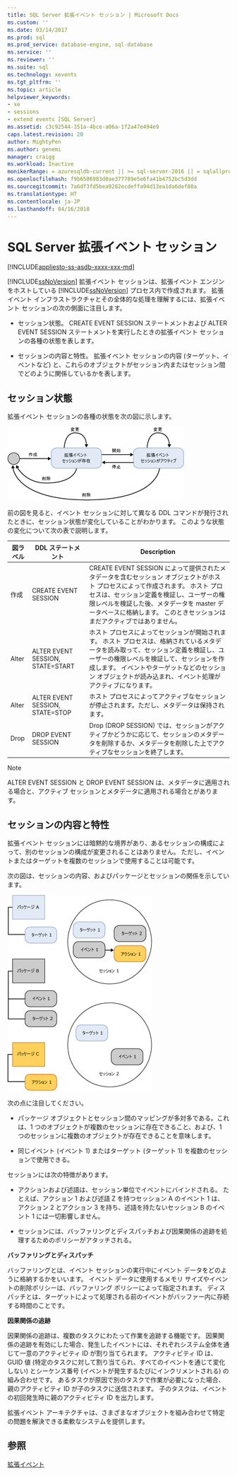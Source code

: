 ```yaml
---
title: SQL Server 拡張イベント セッション | Microsoft Docs
ms.custom: ''
ms.date: 03/14/2017
ms.prod: sql
ms.prod_service: database-engine, sql-database
ms.service: ''
ms.reviewer: ''
ms.suite: sql
ms.technology: xevents
ms.tgt_pltfrm: ''
ms.topic: article
helpviewer_keywords:
- xe
- sessions
- extend events [SQL Server]
ms.assetid: c3c92544-351a-4bce-a06a-1f2a47e494e9
caps.latest.revision: 20
author: MightyPen
ms.author: genemi
manager: craigg
ms.workload: Inactive
monikerRange: = azuresqldb-current || >= sql-server-2016 || = sqlallproducts-allversions
ms.openlocfilehash: f9b6506983d0ae377789e5e6fa41b4752bc5d3dd
ms.sourcegitcommit: 7a6df3fd5bea9282ecdeffa94d13ea1da6def80a
ms.translationtype: HT
ms.contentlocale: ja-JP
ms.lasthandoff: 04/16/2018
---
```

# <a name="sql-server-extended-events-sessions"></a>SQL Server 拡張イベント セッション
[!INCLUDE[appliesto-ss-asdb-xxxx-xxx-md](../../includes/appliesto-ss-asdb-xxxx-xxx-md.md)]

  [!INCLUDE[ssNoVersion](../../includes/ssnoversion-md.md)] 拡張イベント セッションは、拡張イベント エンジンをホストしている [!INCLUDE[ssNoVersion](../../includes/ssnoversion-md.md)] プロセス内で作成されます。 拡張イベント インフラストラクチャとその全体的な処理を理解するには、拡張イベント セッションの次の側面に注目します。  
  
-   セッション状態。 CREATE EVENT SESSION ステートメントおよび ALTER EVENT SESSION ステートメントを実行したときの拡張イベント セッションの各種の状態を表します。  
  
-   セッションの内容と特性。 拡張イベント セッションの内容 (ターゲット、イベントなど) と、これらのオブジェクトがセッション内またはセッション間でどのように関係しているかを表します。  
  
## <a name="session-states"></a>セッション状態  
 拡張イベント セッションの各種の状態を次の図に示します。  
  
 ![拡張イベント セッションの状態](../../relational-databases/extended-events/media/xesessionstate.gif "拡張イベント セッションの状態")  
  
 前の図を見ると、イベント セッションに対して異なる DDL コマンドが発行されたときに、セッション状態が変化していることがわかります。 このような状態の変化について次の表で説明します。  
  
|図ラベル|DDL ステートメント|Description|  
|------------------------|-------------------|-----------------|  
|作成|CREATE EVENT SESSION|CREATE EVENT SESSION によって提供されたメタデータを含むセッション オブジェクトがホスト プロセスによって作成されます。 ホスト プロセスは、セッション定義を検証し、ユーザーの権限レベルを検証した後、メタデータを master データベースに格納します。 このときセッションはまだアクティブではありません。|  
|Alter|ALTER EVENT SESSION, STATE=START|ホスト プロセスによってセッションが開始されます。 ホスト プロセスは、格納されているメタデータを読み取って、セッション定義を検証し、ユーザーの権限レベルを検証して、セッションを作成します。 イベントやターゲットなどのセッション オブジェクトが読み込まれ、イベント処理がアクティブになります。|  
|Alter|ALTER EVENT SESSION, STATE=STOP|ホスト プロセスによってアクティブなセッションが停止されます。ただし、メタデータは保持されます。|  
|Drop|DROP EVENT SESSION|Drop (DROP SESSION) では、セッションがアクティブかどうかに応じて、セッションのメタデータを削除するか、メタデータを削除した上でアクティブなセッションを終了します。|  
  
> [!NOTE]  
>  ALTER EVENT SESSION と DROP EVENT SESSION は、メタデータに適用される場合と、アクティブ セッションとメタデータに適用される場合とがあります。  
  
## <a name="session-content-and-characteristics"></a>セッションの内容と特性  
 拡張イベント セッションには暗黙的な境界があり、あるセッションの構成によって、別のセッションの構成が変更されることはありません。 ただし、イベントまたはターゲットを複数のセッションで使用することは可能です。  
  
 次の図は、セッションの内容、およびパッケージとセッションの関係を示しています。  
  
 ![セッションでのオブジェクトの共存と共有。](../../relational-databases/extended-events/media/xesessions.gif "セッションでのオブジェクトの共存と共有。")  
  
 次の点に注目してください。  
  
-   パッケージ オブジェクトとセッション間のマッピングが多対多である。これは、1 つのオブジェクトが複数のセッションに存在できること、および、1 つのセッションに複数のオブジェクトが存在できることを意味します。  
  
-   同じイベント (イベント 1) またはターゲット (ターゲット 1) を複数のセッションで使用できる。  
  
 セッションには次の特徴があります。  
  
-   アクションおよび述語は、セッション単位でイベントにバインドされる。 たとえば、アクション 1 および述語 Z を持つセッション A のイベント 1 は、アクション 2 とアクション 3 を持ち、述語を持たないセッション B のイベント 1 には一切影響しません。  
  
-   セッションには、バッファリングとディスパッチおよび因果関係の追跡を処理するためのポリシーがアタッチされる。  
  
 **バッファリングとディスパッチ**  
  
 バッファリングとは、イベント セッションの実行中にイベント データをどのように格納するかをいいます。  イベント データに使用するメモリ サイズやイベントの削除ポリシーは、バッファリング ポリシーによって指定されます。 ディスパッチとは、ターゲットによって処理される前のイベントがバッファー内に存続する時間のことです。  
  
 **因果関係の追跡**  
  
 因果関係の追跡は、複数のタスクにわたって作業を追跡する機能です。 因果関係の追跡を有効にした場合、発生したイベントには、それぞれシステム全体を通じて一意のアクティビティ ID が割り当てられます。 アクティビティ ID は、GUID 値 (特定のタスクに対して割り当てられ、すべてのイベントを通じて変化しない) とシーケンス番号 (イベントが発生するたびにインクリメントされる) の組み合わせです。 あるタスクが原因で別のタスクで作業が必要になった場合、親のアクティビティ ID が子のタスクに送信されます。 子のタスクは、イベントの初回発生時に親のアクティビティ ID を出力します。  
  
 拡張イベント アーキテクチャは、さまざまなオブジェクトを組み合わせて特定の問題を解決できる柔軟なシステムを提供します。  
  
## <a name="see-also"></a>参照  
 [拡張イベント](../../relational-databases/extended-events/extended-events.md)  
  
  
